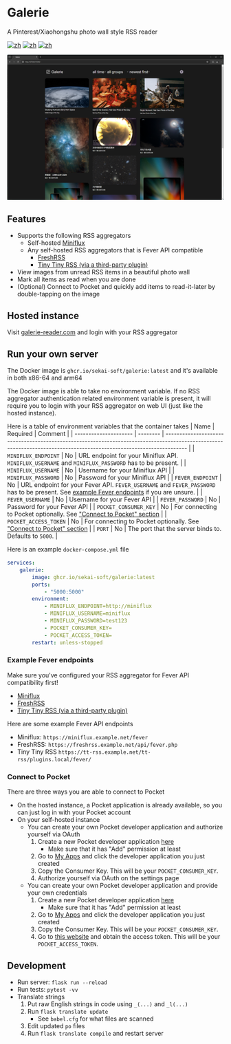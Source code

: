 # Galerie
A Pinterest/Xiaohongshu photo wall style RSS reader

[![zh](https://img.shields.io/badge/中文文档-red.svg)](https://github.com/sekai-soft/galerie/blob/master/README.zh.md)
[![zh](https://img.shields.io/badge/docker-amd64-orange)](https://github.com/sekai-soft/galerie/pkgs/container/galerie)
[![zh](https://img.shields.io/badge/docker-arm64-teal)](https://github.com/sekai-soft/galerie/pkgs/container/galerie)

<img src="./screenshot.png" alt="Screenshot of the application" width="768"/>

## Features
* Supports the following RSS aggregators
    * Self-hosted [Miniflux](https://miniflux.app)
    * Any self-hosted RSS aggregators that is Fever API compatible
        * [FreshRSS](https://freshrss.github.io/FreshRSS/en/users/06_Mobile_access.html)
        * [Tiny Tiny RSS (via a third-party plugin)](https://github.com/DigitalDJ/tinytinyrss-fever-plugin)
* View images from unread RSS items in a beautiful photo wall
* Mark all items as read when you are done
* (Optional) Connect to Pocket and quickly add items to read-it-later by double-tapping on the image

## Hosted instance
Visit [galerie-reader.com](https://galerie-reader.com) and login with your RSS aggregator

## Run your own server
The Docker image is `ghcr.io/sekai-soft/galerie:latest` and it's available in both x86-64 and arm64

The Docker image is able to take no environment variable. If no RSS aggregator authentication related environment variable is present, it will require you to login with your RSS aggregator on web UI (just like the hosted instance).

Here is a table of environment variables that the container takes
| Name                  | Required | Comment                                                                                                                                                              |
| --------------------- | -------- | -------------------------------------------------------------------------------------------------------------------------------------------------------------------- |
| `MINIFLUX_ENDPOINT`   | No       | URL endpoint for your Miniflux API. `MINIFLUX_USERNAME` and `MINIFLUX_PASSWORD` has to be present.                                                                   |
| `MINIFLUX_USERNAME`   | No       | Username for your Miniflux API                                                                                                                                       |
| `MINIFLUX_PASSWORD`   | No       | Password for your Miniflux API                                                                                                                                       |
| `FEVER_ENDPOINT`      | No       | URL endpoint for your Fever API. `FEVER_USERNAME` and `FEVER_PASSWORD` has to be present. See [example Fever endpoints](#example-fever-endpoints) if you are unsure. |
| `FEVER_USERNAME`      | No       | Username for your Fever API                                                                                                                                          |
| `FEVER_PASSWORD`      | No       | Password for your Fever API                                                                                                                                          |
| `POCKET_CONSUMER_KEY` | No       | For connecting to Pocket optionally. See ["Connect to Pocket" section](#connect-to-pocket)                                                                           |
| `POCKET_ACCESS_TOKEN` | No       | For connecting to Pocket optionally. See ["Connect to Pocket" section](#connect-to-pocket)                                                                           |
| `PORT`                | No       | The port that the server binds to. Defaults to `5000`.                                                                                                               |

Here is an example `docker-compose.yml` file
```yml
services:
    galerie:
        image: ghcr.io/sekai-soft/galerie:latest
        ports:
            - "5000:5000"
        environment:
            - MINIFLUX_ENDPOINT=http://miniflux
            - MINIFLUX_USERNAME=miniflux
            - MINIFLUX_PASSWORD=test123
            - POCKET_CONSUMER_KEY=
            - POCKET_ACCESS_TOKEN=
        restart: unless-stopped
```

### Example Fever endpoints
Make sure you've configured your RSS aggregator for Fever API compatibility first!

* [Miniflux](https://miniflux.app/docs/fever.html)
* [FreshRSS](https://freshrss.github.io/FreshRSS/en/users/06_Mobile_access.html)
* [Tiny Tiny RSS (via a third-party plugin)](https://github.com/DigitalDJ/tinytinyrss-fever-plugin)

Here are some example Fever API endpoints
* Miniflux: `https://miniflux.example.net/fever`
* FreshRSS: `https://freshrss.example.net/api/fever.php`
* Tiny Tiny RSS `https://tt-rss.example.net/tt-rss/plugins.local/fever/`

### Connect to Pocket
There are three ways you are able to connect to Pocket

* On the hosted instance, a Pocket application is already available, so you can just log in with your Pocket account
* On your self-hosted instance
    * You can create your own Pocket developer application and authorize yourself via OAuth
        1. Create a new Pocket developer application [here](https://getpocket.com/developer/apps/new)
            * Make sure that it has "Add" permission at least
        2. Go to [My Apps](https://getpocket.com/developer/apps/) and click the developer application you just created
        3. Copy the Consumer Key. This will be your `POCKET_CONSUMER_KEY`.
        4. Authorize yourself via OAuth on the settings page
    * You can create your own Pocket developer application and provide your own credentials
        1. Create a new Pocket developer application [here](https://getpocket.com/developer/apps/new)
            * Make sure that it has "Add" permission at least
        2. Go to [My Apps](https://getpocket.com/developer/apps/) and click the developer application you just created
        3. Copy the Consumer Key. This will be your `POCKET_CONSUMER_KEY`.
        4. Go to [this website](https://reader.fxneumann.de/plugins/oneclickpocket/auth.php) and obtain the access token. This will be your `POCKET_ACCESS_TOKEN`.

## Development
* Run server: `flask run --reload`
* Run tests: `pytest -vv`
* Translate strings
    1. Put raw English strings in code using `_(...)` and `_l(...)`
    1. Run `flask translate update`
        * See `babel.cfg` for what files are scanned
    1. Edit updated `po` files
    1. Run `flask translate compile` and restart server
